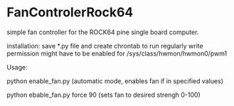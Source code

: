 # FanControlerRock64

simple fan controller for the ROCK64 pine single board computer. 

installation: 
save *.py file and create chrontab to run regularly 
write permission might have to be enabled for /sys/class/hwmon/hwmon0/pwm1 

Usage: 

python enable_fan.py (automatic mode, enables fan if in specified values)

python ebable_fan.py force 90  (sets fan to desired strengh 0-100)

